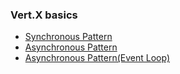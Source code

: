 ### Vert.X basics

- [Synchronous Pattern](./Synchronous.java) 
- [Asynchronous Pattern](./Asynchronous.java)
- [Asynchronous Pattern(Event Loop)](./EventLoop.java)

